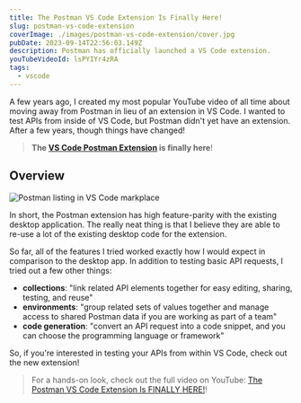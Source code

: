 ```yaml
---
title: The Postman VS Code Extension Is Finally Here!
slug: postman-vs-code-extension
coverImage: ./images/postman-vs-code-extension/cover.jpg
pubDate: 2023-09-14T22:56:03.149Z
description: Postman has officially launched a VS Code extension.
youTubeVideoId: lsPYIYr4zRA
tags:
  - vscode
---
```


A few years ago, I created my most popular YouTube video of all time about moving away from Postman in lieu of an extension in VS Code. I wanted to test APIs from inside of VS Code, but Postman didn't yet have an extension. After a few years, though things have changed!

> **The [VS Code Postman Extension](https://marketplace.visualstudio.com/items?itemName=Postman.postman-for-vscode) is finally here**!

## Overview

![Postman listing in VS Code markplace](/images/posts/postman-vs-code-extension/1.jpg)

In short, the Postman extension has high feature-parity with the existing desktop application. The really neat thing is that I believe they are able to re-use a lot of the existing desktop code for the extension.

So far, all of the features I tried worked exactly how I would expect in comparison to the desktop app. In addition to testing basic API requests, I tried out a few other things:

- **collections**: "link related API elements together for easy editing, sharing, testing, and reuse"
- **environments**: "group related sets of values together and manage access to shared Postman data if you are working as part of a team"
- **code generation**: "convert an API request into a code snippet, and you can choose the programming language or framework"

So, if you're interested in testing your APIs from within VS Code, check out the new extension!

> For a hands-on look, check out the full video on YouTube: [The Postman VS Code Extension Is FINALLY HERE!](https://youtu.be/lsPYIYr4zRA)!
